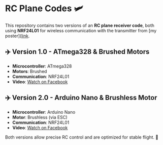# RC Plane Codes 🛩️  

This repository contains two versions of an **RC plane receiver code**, both using **NRF24L01** for wireless communication with the transmitter from [my poster]([link](https://github.com/ghaithm.../Radio-transmitter-and-reciever).  

## ✈️ Version 1.0 - ATmega328 & Brushed Motors  
- **Microcontroller**: ATmega328  
- **Motors**: Brushed  
- **Communication**: NRF24L01  
- **Video**: [Watch on Facebook](https://www.facebook.com/share/r/1AMembcc36/)  

## ✈️ Version 2.0 - Arduino Nano & Brushless Motor  
- **Microcontroller**: Arduino Nano  
- **Motor**: Brushless (via ESC)  
- **Communication**: NRF24L01  
- **Video**: [Watch on Facebook](https://www.facebook.com/share/r/12Hkgee1qXn/)  

Both versions allow precise RC control and are optimized for stable flight. 🚀  
